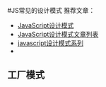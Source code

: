 #JS常见的设计模式
推荐文章：
* [JavaScript设计模式](http://www.cnblogs.com/tugenhua0707/p/5198407.html#_labe0)
* [JavaScript设计模式文章列表](http://www.cnblogs.com/bfwbfw/category/1090942.html)
* [javascript设计模式系列](https://www.cnblogs.com/webFrontDev/p/3553402.html)
* 
## 工厂模式